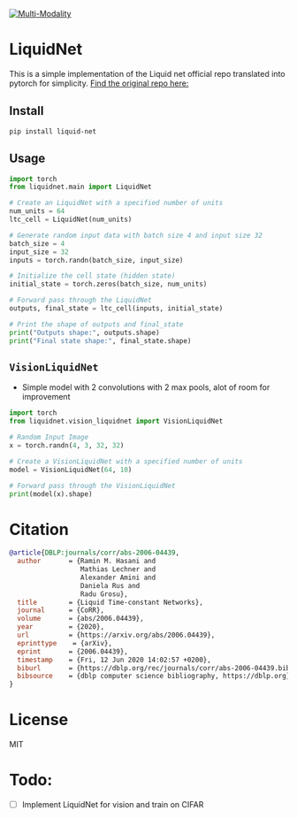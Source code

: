 [![Multi-Modality](agorabanner.png)](https://discord.gg/qUtxnK2NMf)

# LiquidNet
This is a simple implementation of the Liquid net official repo translated into pytorch for simplicity. [Find the original repo here:](https://github.com/raminmh/liquid_time_constant_networks)

## Install
`pip install liquid-net`

## Usage
```python
import torch
from liquidnet.main import LiquidNet

# Create an LiquidNet with a specified number of units
num_units = 64
ltc_cell = LiquidNet(num_units)

# Generate random input data with batch size 4 and input size 32
batch_size = 4
input_size = 32
inputs = torch.randn(batch_size, input_size)

# Initialize the cell state (hidden state)
initial_state = torch.zeros(batch_size, num_units)

# Forward pass through the LiquidNet
outputs, final_state = ltc_cell(inputs, initial_state)

# Print the shape of outputs and final_state
print("Outputs shape:", outputs.shape)
print("Final state shape:", final_state.shape)

```

## `VisionLiquidNet`
- Simple model with 2 convolutions with 2 max pools, alot of room for improvement

```python
import torch 
from liquidnet.vision_liquidnet import VisionLiquidNet

# Random Input Image
x = torch.randn(4, 3, 32, 32)

# Create a VisionLiquidNet with a specified number of units
model = VisionLiquidNet(64, 10)

# Forward pass through the VisionLiquidNet
print(model(x).shape)


```


# Citation
```bibtex
@article{DBLP:journals/corr/abs-2006-04439,
  author       = {Ramin M. Hasani and
                  Mathias Lechner and
                  Alexander Amini and
                  Daniela Rus and
                  Radu Grosu},
  title        = {Liquid Time-constant Networks},
  journal      = {CoRR},
  volume       = {abs/2006.04439},
  year         = {2020},
  url          = {https://arxiv.org/abs/2006.04439},
  eprinttype    = {arXiv},
  eprint       = {2006.04439},
  timestamp    = {Fri, 12 Jun 2020 14:02:57 +0200},
  biburl       = {https://dblp.org/rec/journals/corr/abs-2006-04439.bib},
  bibsource    = {dblp computer science bibliography, https://dblp.org}
}

```


# License
MIT


# Todo:
- [ ] Implement LiquidNet for vision and train on CIFAR

